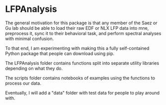 # LFPAnalysis


The general motivation for this package is that any member of the Saez or Gu lab should be able to load their raw EDF or NLX LFP data into mne, 
preprocess it, sync it to their behavioral task, and perform spectral analyses with minimal confusion. 

To that end, I am experimenting with making this a fully self-contained Python package that people can download using pip.

The LFPAnalysis folder contains functions split into separate utility libraries depending on what they do. 

The scripts folder contains notebooks of examples using the functions to process our data. 

Eventually, I will add a "data" folder with test data for people to play around with. 

